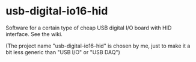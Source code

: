 # usb-digital-io16-hid

Software for a certain type of cheap USB digital I/O board with HID interface. See the wiki.

(The project name "usb-digital-io16-hid" is chosen by me, just to make it a bit less generic than "USB I/O" or "USB DAQ")
